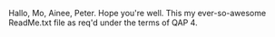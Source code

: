 Hallo, Mo, Ainee, Peter. Hope you're well.
This my ever-so-awesome ReadMe.txt file as req'd under the terms of QAP 4.
